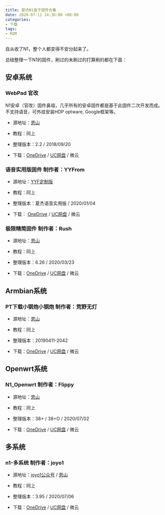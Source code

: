 ```yaml
---
title: 斐讯N1盒子固件合集
date: 2020-07-11 14:36:00 +08:00
categories:
- 下载
tags:
- ROM
---
```


自从收了N1，整个人都变得不安分起来了。

总结整理一下N1的固件，刷过的未刷过的打算刷的都在下面：

## 安卓系统

### WebPad 官改

N1安卓（官改）固件鼻祖，几乎所有的安卓固件都是基于此固件二次开发而成。不支持语音，可外挂安装HDP optware, Google框架等。

* 源地址：[恩山](https://www.right.com.cn/forum/forum.php?mod=viewthread&tid=338759 "恩山")

* 教程：同上

* 整理版本：2.2 / 2018/09/20

* 下载：[OneDrive](https://service-lyvb06iw-1251569806.hk.apigw.tencentcs.com/release/MyDisk/N1) / [UC网盘](https://www.yun.cn/s/238d919025584ceab08fd29be9f7b20c) / 微云

### 语音实用版固件 制作者：YYFrom

* 源地址：[YYF定制版](http://www.yyfrom.com/cms/yyfrom/productlist/list-117-1.html "YYF定制版")

* 教程：同上

* 整理版本：夏杰语音实用版 / 2020/01/04

* 下载： [OneDrive](https://service-lyvb06iw-1251569806.hk.apigw.tencentcs.com/release/MyDisk/N1) / [UC网盘](https://www.yun.cn/s/dd2b88426d154d80bbad0a3c94945a89) / 微云

### 极限精简固件 制作者：Rush

* 源地址：[恩山](https://www.right.com.cn/forum/thread-315889-1-1.html "恩山")

* 教程：同上

* 整理版本：6.26 / 2020/03/23

* 下载：[OneDrive](https://service-lyvb06iw-1251569806.hk.apigw.tencentcs.com/release/MyDisk/N1) / [UC网盘](https://www.yun.cn/s/8d55373b3fb147498e89f628b1373f80) / 微云

## Armbian系统

### PT下载小钢炮小钢炮 制作者：荒野无灯

* 源地址：[恩山](https://www.right.com.cn/forum/thread-324404-1-1.html "恩山")

* 教程：同上

* 整理版本：20190411-2042

* 下载：[OneDrive](https://service-lyvb06iw-1251569806.hk.apigw.tencentcs.com/release/MyDisk/N1) / [UC网盘](https://www.yun.cn/s/2338d784cb4f444486fe8f9f72044773) / 微云

## Openwrt系统

### N1_Openwrt 制作者：Flippy

* 源地址：[恩山](https://www.right.com.cn/forum/thread-981406-1-1.html "恩山")

* 教程：同上

* 整理版本：38\+ / 38\+O / 2020/07/02

* 下载：[OneDrive](https://service-lyvb06iw-1251569806.hk.apigw.tencentcs.com/release/MyDisk/N1) / [UC网盘](https://www.yun.cn/s/dc9d0efae84242ffa8ca0636d29de802) / 微云

## 多系统

### n1-多系统 制作者：joyo1

* 源地址：[joyo1公众号](https://mp.weixin.qq.com/s/RCp-wiZ9IhmEi_OfrEj69g "joyo1公众号") / [恩山](https://www.right.com.cn/forum/thread-4030040-1-3.html "恩山")

* 教程：同上

* 整理版本：3.95 / 2020/07/06

* 下载：[OneDrive](https://service-lyvb06iw-1251569806.hk.apigw.tencentcs.com/release/MyDisk/N1) / [UC网盘](https://www.yun.cn/s/b474f69ec5824e83bf4d01b8570fd0cf) / 微云